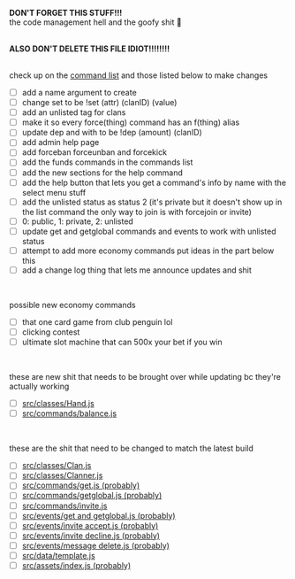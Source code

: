 **DON'T FORGET THIS STUFF!!!**<br>
the code management hell and the goofy shit 🙏
<br>
<br>

**ALSO DON'T DELETE THIS FILE IDIOT!!!!!!!!**
<br>
<br>

check up on the [command list](https://github.com/nuttmegg/Clam/blob/main/config/list.json) and those listed below to make changes
- [ ] add a name argument to create
- [ ] change set to be !set (attr) (clanID) (value)
- [ ] add an unlisted tag for clans
- [ ] make it so every force(thing) command has an f(thing) alias
- [ ] update dep and with to be !dep (amount) (clanID)
- [ ] add admin help page
- [ ] add forceban forceunban and forcekick
- [ ] add the funds commands in the commands list
- [ ] add the new sections for the help command
- [ ] add the help button that lets you get a command's info by name with the select menu stuff
- [ ] add the unlisted status as status 2 (it's private but it doesn't show up in the list command the only way to join is with forcejoin or invite)
- [ ] 0: public, 1: private, 2: unlisted
- [ ] update get and getglobal commands and events to work with unlisted status
- [ ] attempt to add more economy commands put ideas in the part below this
- [ ] add a change log thing that lets me announce updates and shit
<br>

possible new economy commands
- [ ] that one card game from club penguin lol
- [ ] clicking contest
- [ ] ultimate slot machine that can 500x your bet if you win
<br>

these are new shit that needs to be brought over while updating bc they're actually working
- [ ] [src/classes/Hand.js](https://github.com/nuttmegg/Clam/blob/main/src/classes/Hand.js)
- [ ] [src/commands/balance.js](https://github.com/nuttmegg/Clam/blob/main/src/commands/balance.js)
<br>

these are the shit that need to be changed to match the latest build 
- [ ] [src/classes/Clan.js](https://github.com/nuttmegg/Clam/blob/main/src/classes/Clan.js)
- [ ] [src/classes/Clanner.js](https://github.com/nuttmegg/Clam/blob/main/src/classes/Clanner.js)
- [ ] [src/commands/get.js (probably)](https://github.com/nuttmegg/Clam/blob/main/src/commands/get.js)
- [ ] [src/commands/getglobal.js (probably)](https://github.com/nuttmegg/Clam/blob/main/src/commands/getglobal.js)
- [ ] [src/commands/invite.js](https://github.com/nuttmegg/Clam/blob/main/src/commands/invite.js)
- [ ] [src/events/get and getglobal.js (probably)](https://github.com/nuttmegg/Clam/blob/main/src/events/get%20and%20getglobal.js)
- [ ] [src/events/invite accept.js (probably)](https://github.com/nuttmegg/Clam/blob/main/src/events/invite%20accept.js)
- [ ] [src/events/invite decline.js (probably)](https://github.com/nuttmegg/Clam/blob/main/src/events/invite%20decline.js)
- [ ] [src/events/message delete.js (probably)](https://github.com/nuttmegg/Clam/blob/main/src/events/message%20delete.js)
- [ ] [src/data/template.js](https://github.com/nuttmegg/Clam/blob/main/src/data/template.js)
- [ ] [src/assets/index.js (probably)](https://github.com/nuttmegg/Clam/blob/main/src/assets/index.js)
